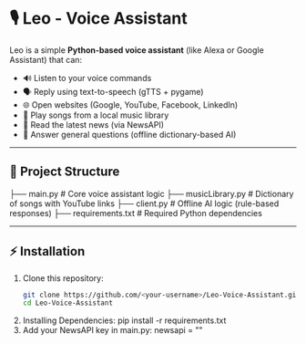 # 🎙️ Leo - Voice Assistant  

Leo is a simple **Python-based voice assistant** (like Alexa or Google Assistant) that can:  
- 🔊 Listen to your voice commands  
- 🗣️ Reply using text-to-speech (gTTS + pygame)  
- 🌐 Open websites (Google, YouTube, Facebook, LinkedIn)  
- 🎵 Play songs from a local music library  
- 📰 Read the latest news (via NewsAPI)  
- 🤖 Answer general questions (offline dictionary-based AI)  

---

## 📂 Project Structure  

├── main.py # Core voice assistant logic
├── musicLibrary.py # Dictionary of songs with YouTube links
├── client.py # Offline AI logic (rule-based responses)
├── requirements.txt # Required Python dependencies


---

## ⚡ Installation  

1. Clone this repository:  
   ```bash
   git clone https://github.com/<your-username>/Leo-Voice-Assistant.git
   cd Leo-Voice-Assistant
2. Installing Dependencies:
   pip install -r requirements.txt
3. Add your NewsAPI key in main.py:
   newsapi = "<Your Key Here>"
